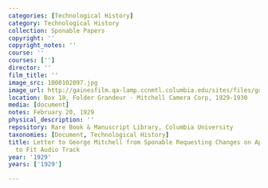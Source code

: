 ```yaml
---
categories: [Technological History]
category: Technological History
collection: Sponable Papers
copyright: ''
copyright_notes: ''
course: ''
courses: ['']
director: ''
film_title: ''
image_src: 1000102097.jpg
image_url: http://gainesfilm.qa-lamp.ccnmtl.columbia.edu/sites/files/gainesfilm/images/1000102097.jpg
location: Box 10, Folder Grandeur - Mitchell Camera Corp, 1929-1930
media: [document]
notes: February 20, 1929
physical_description: ''
repository: Rare Book & Manuscript Library, Columbia University
taxonomies: [Document, Technological History]
title: Letter to George Mitchell from Sponable Requesting Changes on Aperture Size
  to Fit Audio Track
year: '1929'
years: ['1929']

---
```

